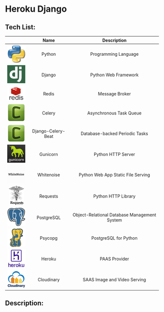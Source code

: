 # Heroku Django

## Tech List:

|   | Name   | Description |
| :------: | :------: | :------: |
| ![Python](readme/python.png "Python") | Python | Programming Language |
| ![Django](readme/django.png "Django") | Django | Python Web Framework |
| ![Redis](readme/redis.png "Redis") | Redis | Message Broker |
| ![Celery](readme/celery.png "Celery") | Celery | Asynchronous Task Queue |
| ![Django-Celery-Beat](readme/celery.png "Django-Celery-Beat") | Django-Celery-Beat | Database-backed Periodic Tasks |
| ![Gunicorn](readme/gunicorn.png "Gunicorn") | Gunicorn | Python HTTP Server |
| ![Whitenoise](readme/whitenoise.png "Whitenoise") | Whitenoise | Python Web App Static File Serving |
| ![Requests](readme/requests.png "Requests") | Requests | Python HTTP Library |
| ![PostgreSQL](readme/postgresql.png "PostgreSQL") | PostgreSQL | Object-Relational Database Management System |
| ![Psycopg](readme/psycopg.png "Psycopg") | Psycopg | PostgreSQL for Python |
| ![Heroku](readme/heroku.png "Heroku") | Heroku | PAAS Provider |
| ![Cloudinary](readme/cloudinary.png "Cloudinary") | Cloudinary | SAAS Image and Video Serving |

## Description:
